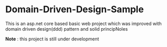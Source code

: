 # Domain-Driven-Design-Sample
This is an asp.net core  based basic web project which was improved with domain driven design(ddd) pattern and solid principNoles

**Note** : this project is still under development
